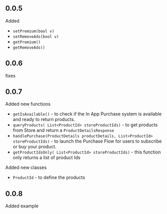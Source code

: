 ## 0.0.5

Added
- `setPremium(bool v)`
- `setRemoveAds(bool v)`
- `getPremium()`
- `getRemoveAds()`

## 0.0.6
fixes

## 0.0.7

Added new functions
- `getIsAvailable()` - to check if the In App Purchase system is available and ready to return products.
- `queryProducts( List<ProductId> storeProductIds)` - to get products from Store and return a `ProductDetailsResponse`
- `handlePurchase(ProductDetails productDetails, List<ProductId> storeProductIds)` - to launch the Purchase Flow for users to subscribe or buy your product.
- `getProductIdsOnly( List<ProductId> storeProductIds)` - this function only returns a list<String> of product Ids

Added new classes
 - ``ProductId`` - to define the products
## 0.0.8
Added example